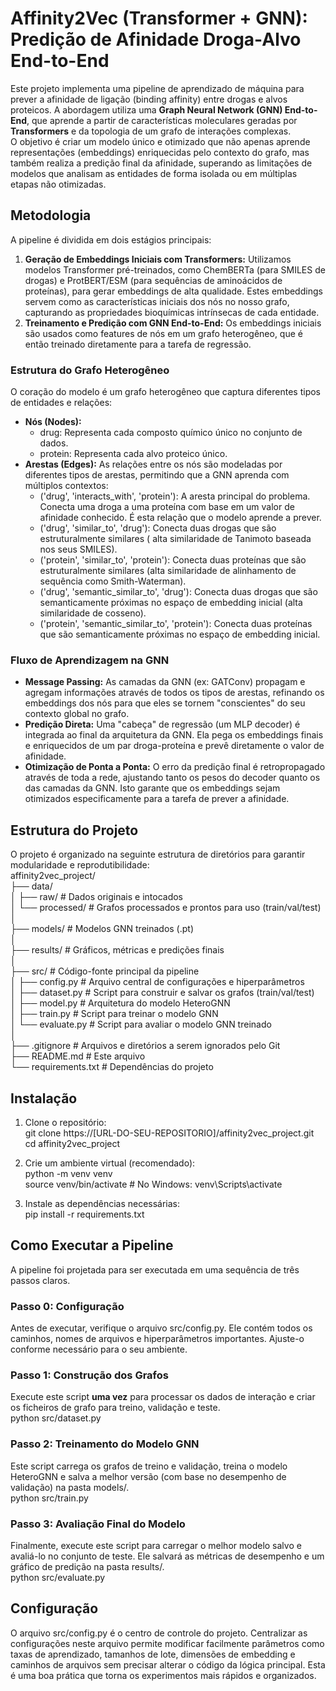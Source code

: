 # **Affinity2Vec (Transformer \+ GNN): Predição de Afinidade Droga-Alvo End-to-End**

Este projeto implementa uma pipeline de aprendizado de máquina para prever a afinidade de ligação (binding affinity) entre drogas e alvos proteicos. A abordagem utiliza uma **Graph Neural Network (GNN) End-to-End**, que aprende a partir de características moleculares geradas por **Transformers** e da topologia de um grafo de interações complexas.  
O objetivo é criar um modelo único e otimizado que não apenas aprende representações (embeddings) enriquecidas pelo contexto do grafo, mas também realiza a predição final da afinidade, superando as limitações de modelos que analisam as entidades de forma isolada ou em múltiplas etapas não otimizadas.

## **Metodologia**

A pipeline é dividida em dois estágios principais:

1. **Geração de Embeddings Iniciais com Transformers:** Utilizamos modelos Transformer pré-treinados, como ChemBERTa (para SMILES de drogas) e ProtBERT/ESM (para sequências de aminoácidos de proteínas), para gerar embeddings de alta qualidade. Estes embeddings servem como as características iniciais dos nós no nosso grafo, capturando as propriedades bioquímicas intrínsecas de cada entidade.  
2. **Treinamento e Predição com GNN End-to-End:** Os embeddings iniciais são usados como features de nós em um grafo heterogêneo, que é então treinado diretamente para a tarefa de regressão.

### **Estrutura do Grafo Heterogêneo**

O coração do modelo é um grafo heterogêneo que captura diferentes tipos de entidades e relações:

* **Nós (Nodes):**  
  * drug: Representa cada composto químico único no conjunto de dados.  
  * protein: Representa cada alvo proteico único.  
* **Arestas (Edges):** As relações entre os nós são modeladas por diferentes tipos de arestas, permitindo que a GNN aprenda com múltiplos contextos:  
  * ('drug', 'interacts\_with', 'protein'): A aresta principal do problema. Conecta uma droga a uma proteína com base em um valor de afinidade conhecido. É esta relação que o modelo aprende a prever.  
  * ('drug', 'similar\_to', 'drug'): Conecta duas drogas que são estruturalmente similares ( alta similaridade de Tanimoto baseada nos seus SMILES).  
  * ('protein', 'similar\_to', 'protein'): Conecta duas proteínas que são estruturalmente similares (alta similaridade de alinhamento de sequência como Smith-Waterman).  
  * ('drug', 'semantic\_similar\_to', 'drug'): Conecta duas drogas que são semanticamente próximas no espaço de embedding inicial (alta similaridade de cosseno).  
  * ('protein', 'semantic\_similar\_to', 'protein'): Conecta duas proteínas que são semanticamente próximas no espaço de embedding inicial.

### **Fluxo de Aprendizagem na GNN**

* **Message Passing:** As camadas da GNN (ex: GATConv) propagam e agregam informações através de todos os tipos de arestas, refinando os embeddings dos nós para que eles se tornem "conscientes" do seu contexto global no grafo.  
* **Predição Direta:** Uma "cabeça" de regressão (um MLP decoder) é integrada ao final da arquitetura da GNN. Ela pega os embeddings finais e enriquecidos de um par droga-proteína e prevê diretamente o valor de afinidade.  
* **Otimização de Ponta a Ponta:** O erro da predição final é retropropagado através de toda a rede, ajustando tanto os pesos do decoder quanto os das camadas da GNN. Isto garante que os embeddings sejam otimizados especificamente para a tarefa de prever a afinidade.

## **Estrutura do Projeto**

O projeto é organizado na seguinte estrutura de diretórios para garantir modularidade e reprodutibilidade:  
affinity2vec\_project/  
├── data/  
│   ├── raw/         \# Dados originais e intocados  
│   └── processed/   \# Grafos processados e prontos para uso (train/val/test)  
│  
├── models/          \# Modelos GNN treinados (.pt)  
│  
├── results/         \# Gráficos, métricas e predições finais  
│  
├── src/             \# Código-fonte principal da pipeline  
│   ├── config.py    \# Arquivo central de configurações e hiperparâmetros  
│   ├── dataset.py   \# Script para construir e salvar os grafos (train/val/test)  
│   ├── model.py     \# Arquitetura do modelo HeteroGNN  
│   ├── train.py     \# Script para treinar o modelo GNN  
│   └── evaluate.py  \# Script para avaliar o modelo GNN treinado  
│  
├── .gitignore       \# Arquivos e diretórios a serem ignorados pelo Git  
├── README.md        \# Este arquivo  
└── requirements.txt \# Dependências do projeto

## **Instalação**

1. Clone o repositório:  
   git clone https://\[URL-DO-SEU-REPOSITORIO\]/affinity2vec\_project.git  
   cd affinity2vec\_project

2. Crie um ambiente virtual (recomendado):  
   python \-m venv venv  
   source venv/bin/activate  \# No Windows: venv\\Scripts\\activate

3. Instale as dependências necessárias:  
   pip install \-r requirements.txt

## **Como Executar a Pipeline**

A pipeline foi projetada para ser executada em uma sequência de três passos claros.

### **Passo 0: Configuração**

Antes de executar, verifique o arquivo src/config.py. Ele contém todos os caminhos, nomes de arquivos e hiperparâmetros importantes. Ajuste-o conforme necessário para o seu ambiente.

### **Passo 1: Construção dos Grafos**

Execute este script **uma vez** para processar os dados de interação e criar os ficheiros de grafo para treino, validação e teste.  
python src/dataset.py

### **Passo 2: Treinamento do Modelo GNN**

Este script carrega os grafos de treino e validação, treina o modelo HeteroGNN e salva a melhor versão (com base no desempenho de validação) na pasta models/.  
python src/train.py

### **Passo 3: Avaliação Final do Modelo**

Finalmente, execute este script para carregar o melhor modelo salvo e avaliá-lo no conjunto de teste. Ele salvará as métricas de desempenho e um gráfico de predição na pasta results/.  
python src/evaluate.py

## **Configuração**

O arquivo src/config.py é o centro de controle do projeto. Centralizar as configurações neste arquivo permite modificar facilmente parâmetros como taxas de aprendizado, tamanhos de lote, dimensões de embedding e caminhos de arquivos sem precisar alterar o código da lógica principal. Esta é uma boa prática que torna os experimentos mais rápidos e organizados.